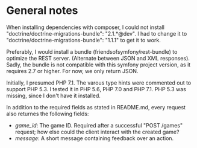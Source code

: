 # General notes #

When installing dependencies with composer, I could not install "doctrine/doctrine-migrations-bundle": "2.1.*@dev". I had to change it to "doctrine/doctrine-migrations-bundle": "1.1.1" to get it to work.

Preferably, I would install a bundle (friendsofsymfony/rest-bundle) to optimize the REST server. (Alternate between JSON and XML responses). Sadly, the bundle is not compatible with this symfony project version, as it requires 2.7 or higher. For now, we only return JSON.

Initially, I presumed PHP 7.1. The varous type hints were commented out to support PHP 5.3. I tested it in PHP 5.6, PHP 7.0 and PHP 7.1. PHP 5.3 was missing, since I don't have it installed.

In addition to the required fields as stated in README.md, every request also returnes the following fields:

  *	*game_id*: The game ID. Required after a successful "POST /games" request; how else could the client interact with the created game?
  *	*message*: A short message containing feedback over an action.